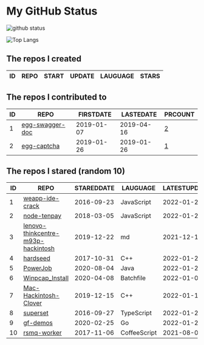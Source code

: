 # My GitHub Status

<img src="https://github-readme-stats-1.yihong0618.vercel.app/api?username=jc-lathander&show_icons=true&&&hide_title=true&count_private=true" alt="github status" />

![Top Langs](https://github-readme-stats-1.yihong0618.vercel.app/api/top-langs/?username=jc-lathander&layout=compact)

<!--START_SECTION:my_github-->
## The repos I created
| ID | REPO | START | UPDATE | LAUGUAGE | STARS |
|----|------|-------|--------|----------|-------|

## The repos I contributed to
| ID |                                REPO                                | FIRSTDATE  | LASTEDATE  |                                          PRCOUNT                                           |
|----|--------------------------------------------------------------------|------------|------------|--------------------------------------------------------------------------------------------|
|  1 | [egg-swagger-doc](https://github.com/Yanshijie-EL/egg-swagger-doc) | 2019-01-07 | 2019-04-16 | [2](https://github.com/Yanshijie-EL/egg-swagger-doc/pulls?q=is%3Apr+author%3Ajc-lathander) |
|  2 | [egg-captcha](https://github.com/Raoul1996/egg-captcha)            | 2019-01-26 | 2019-01-26 | [1](https://github.com/Raoul1996/egg-captcha/pulls?q=is%3Apr+author%3Ajc-lathander)        |

## The repos I stared (random 10)
| ID |                                                 REPO                                                  | STAREDDATE |   LAUGUAGE   | LATESTUPDATE |
|----|-------------------------------------------------------------------------------------------------------|------------|--------------|--------------|
|  1 | [weapp-ide-crack](https://github.com/gavinkwoe/weapp-ide-crack)                                       | 2016-09-23 | JavaScript   | 2022-01-28   |
|  2 | [node-tenpay](https://github.com/befinal/node-tenpay)                                                 | 2018-03-05 | JavaScript   | 2022-01-28   |
|  3 | [lenovo-thinkcentre-m93p-hackintosh](https://github.com/mingcheng/lenovo-thinkcentre-m93p-hackintosh) | 2019-12-22 | md           | 2021-12-11   |
|  4 | [hardseed](https://github.com/yangyangwithgnu/hardseed)                                               | 2017-10-31 | C++          | 2022-01-28   |
|  5 | [PowerJob](https://github.com/PowerJob/PowerJob)                                                      | 2020-08-04 | Java         | 2022-01-28   |
|  6 | [Winpcap_Install](https://github.com/3gstudent/Winpcap_Install)                                       | 2020-04-08 | Batchfile    | 2022-01-04   |
|  7 | [Mac-Hackintosh-Clover](https://github.com/Beipy/Mac-Hackintosh-Clover)                               | 2019-12-15 | C++          | 2022-01-16   |
|  8 | [superset](https://github.com/apache/superset)                                                        | 2016-09-27 | TypeScript   | 2022-01-29   |
|  9 | [gf-demos](https://github.com/gogf/gf-demos)                                                          | 2020-02-25 | Go           | 2022-01-25   |
| 10 | [rsmq-worker](https://github.com/mpneuried/rsmq-worker)                                               | 2017-11-06 | CoffeeScript | 2021-08-02   |

<!--END_SECTION:my_github-->
